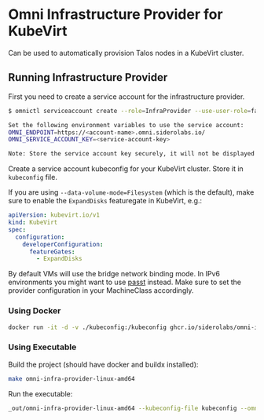 # Omni Infrastructure Provider for KubeVirt

Can be used to automatically provision Talos nodes in a KubeVirt cluster.

## Running Infrastructure Provider

First you need to create a service account for the infrastructure provider.

```bash
$ omnictl serviceaccount create --role=InfraProvider --use-user-role=false infra-provider:kubevirt

Set the following environment variables to use the service account:
OMNI_ENDPOINT=https://<account-name>.omni.siderolabs.io/
OMNI_SERVICE_ACCOUNT_KEY=<service-account-key>

Note: Store the service account key securely, it will not be displayed again
```

Create a service account kubeconfig for your KubeVirt cluster.
Store it in `kubeconfig` file.

If you are using `--data-volume-mode=Filesystem` (which is the default), make sure to enable the `ExpandDisks` featuregate in KubeVirt, e.g.:

```yaml
apiVersion: kubevirt.io/v1
kind: KubeVirt
spec:
  configuration:
    developerConfiguration:
      featureGates:
        - ExpandDisks
```

By default VMs will use the bridge network binding mode.
In IPv6 environments you might want to use [passt](https://kubevirt.io/user-guide/network/net_binding_plugins/passt/) instead.
Make sure to set the provider configuration in your MachineClass accordingly.

### Using Docker

```bash
docker run -it -d -v ./kubeconfig:/kubeconfig ghcr.io/siderolabs/omni-infra-provider-kubevirt --kubeconfig-file /kubeconfig --omni-api-endpoint https://<account-name>.omni.siderolabs.io/ --omni-service-account-key <service-account-key>
```

### Using Executable

Build the project (should have docker and buildx installed):

```bash
make omni-infra-provider-linux-amd64
```

Run the executable:

```bash
_out/omni-infra-provider-linux-amd64 --kubeconfig-file kubeconfig --omni-api-endpoint https://<account-name>.omni.siderolabs.io/ --omni-service-account-key <service-account-key>
```
